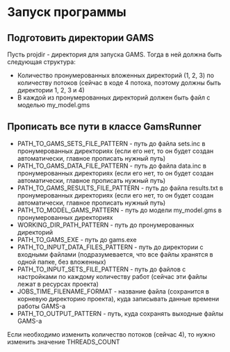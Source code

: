 # Запуск программы
## Подготовить директории GAMS
Пусть projdir - директория для запуска GAMS. Тогда в ней должна быть следующая структура:
* Количество пронумерованных вложенных директорий (1, 2, 3) по количеству потоков (сейчас в коде 4 потока, поэтому должны быть директории 1, 2, 3 и 4)
* В каждой из пронумерованных директорий должен быть файл с моделью my_model.gms

## Прописать все пути в классе GamsRunner
* PATH_TO_GAMS_SETS_FILE_PATTERN - путь до файла sets.inc в пронумерованных директориях (если его нет, то он будет создан автоматически, главное прописать нужный путь)
* PATH_TO_GAMS_DATA_FILE_PATTERN - путь до файла data.inc в пронумерованных директориях (если его нет, то он будет создан автоматически, главное прописать нужный путь)
* PATH_TO_GAMS_RESULTS_FILE_PATTERN - путь до файла results.txt в пронумерованных директориях (если его нет, то он будет создан автоматически, главное прописать нужный путь)
* PATH_TO_MODEL_GAMS_PATTERN - путь до модели my_model.gms в пронумерованных директориях
* WORKING_DIR_PATH_PATTERN - путь до пронумерованных директорий
* PATH_TO_GAMS_EXE - путь до gams.exe
* PATH_TO_INPUT_DATA_FILES_PATTERN - путь до директории с входными файлами (подразумевается, что все файлы хранятся в одной папке, без вложенных)
* PATH_TO_INPUT_SETS_FILE_PATTERN - путь до файлов с настройками по каждому количеству работ (сейчас эти файлы лежат в ресурсах проекта)
* JOBS_TIME_FILENAME_FORMAT - название файла (сохранится в корневую директорию проекта), куда записывать данные времени работы GAMS-а
* PATH_TO_OUTPUT_PATTERN - путь, куда сохранять выходные файлы GAMS-а

Если необходимо изменить количество потоков (сейчас 4), то нужно изменить значение THREADS_COUNT